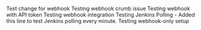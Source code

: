 Test change for webhook
Testing webhook crumb issue
Testing webhook with API token
Testing webhook integration
Testing Jenkins Polling - Added this line to test Jenkins polling every minute.
Testing webhook-only setup
